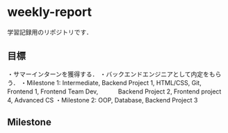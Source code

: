 # weekly-report
学習記録用のリポジトリです．
## 目標
・サマーインターンを獲得する．
・バックエンドエンジニアとして内定をもらう．
・Milestone 1: Intermediate, Backend Project 1, HTML/CSS, Git, Frontend 1, Frontend Team Dev, 　　　Backend Project 2, Frontend project 4, Advanced CS
・Milestone 2: OOP, Database, Backend Project 3

## Milestone

